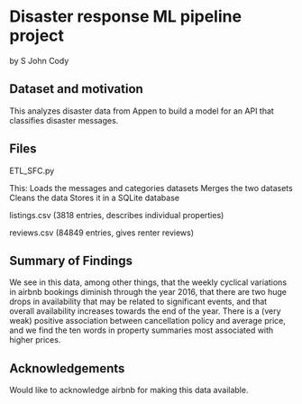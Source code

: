 
# Disaster response ML pipeline project
by S John Cody


## Dataset and motivation

This analyzes disaster data from Appen to build a model for an API that classifies disaster messages.

## Files

ETL_SFC.py 

This:
    Loads the messages and categories datasets
    Merges the two datasets
    Cleans the data
    Stores it in a SQLite database

listings.csv (3818 entries, describes individual properties)

reviews.csv (84849 entries, gives renter reviews)

## Summary of Findings

We see in this data, among other things, that the weekly cyclical variations in airbnb bookings diminish through the year 2016, that there are 
two huge drops in availability that may be related to significant events, and that overall availability increases towards the end of the year. There 
is a (very weak) positive association between cancellation policy and average price, and we find the ten words in property summaries most associated 
with higher prices.

## Acknowledgements

Would like to acknowledge airbnb for making this data available.

